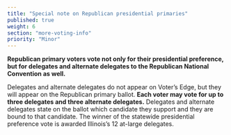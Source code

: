 ```yaml
---
title: "Special note on Republican presidential primaries"
published: true
weight: 6
section: "more-voting-info"
priority: "Minor"
---
```

**Republican primary voters vote not only for their presidential preference, but for delegates and alternate delegates to the Republican National Convention as well.**  

Delegates and alternate delegates do not appear on Voter’s Edge, but they will appear on the Republican primary ballot. **Each voter may vote for up to three delegates and three alternate delegates.** Delegates and alternate delegates state on the ballot which candidate they support and they are bound to that candidate. The winner of the statewide presidential preference vote is awarded Illinois’s 12 at-large delegates.  
